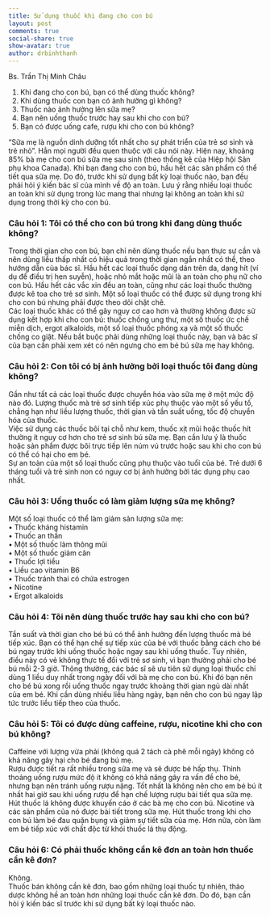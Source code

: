 ```yaml
---
title: Sử dụng thuốc khi đang cho con bú
layout: post
comments: true
social-share: true
show-avatar: true
author: drbinhthanh
---
```


Bs. Trần Thị Minh Châu

 1. Khi đang cho con bú, bạn có thể dùng thuốc không?
 2. Khi dùng thuốc con bạn có ảnh hưởng gì không?
 3. Thuốc nào ảnh hưởng lên sữa mẹ?
 4. Bạn nên uống thuốc trước hay sau khi cho con bú?
 5. Bạn có được uống cafe, rượu khi cho con bú không?

“Sữa mẹ là nguồn dinh dưỡng tốt nhất cho sự phát triển của trẻ sơ sinh và trẻ nhỏ”. Hẳn mọi người đều quen thuộc với câu nói này. Hiện nay, khoảng 85% bà mẹ cho con bú sữa mẹ sau sinh (theo thống kê của Hiệp hội Sản phụ khoa Canada). Khi bạn đang cho con bú, hầu hết các sản phẩm có thể tiết qua sữa mẹ. Do đó, trước khi sử dụng bất kỳ loại thuốc nào, bạn đều phải hỏi ý kiến bác sĩ của mình về độ an toàn. Lưu ý rằng nhiều loại thuốc an toàn khi sử dụng trong lúc mang thai nhưng lại không an toàn khi sử dụng trong thời kỳ cho con bú.

### Câu hỏi 1: Tôi có thể cho con bú trong khi đang dùng thuốc không?  
Trong thời gian cho con bú, bạn chỉ nên dùng thuốc nếu bạn thực sự cần và nên dùng liều thấp nhất có hiệu quả trong thời gian ngắn nhất có thể, theo hướng dẫn của bác sĩ. Hầu hết các loại thuốc dạng dán trên da, dạng hít (ví dụ để điều trị hen suyễn), hoặc nhỏ mắt hoặc mũi là an toàn cho phụ nữ cho con bú. Hầu hết các vắc xin đều an toàn, cũng như các loại thuốc thường được kê toa cho trẻ sơ sinh. Một số loại thuốc có thể được sử dụng trong khi cho con bú nhưng phải được theo dõi chặt chẽ.  
Các loại thuốc khác có thể gây nguy cơ cao hơn và thường không được sử dụng kết hợp khi cho con bú: thuốc chống ung thư, một số thuốc ức chế miễn dịch, ergot alkaloids, một số loại thuốc phóng xạ và một số thuốc chống co giật. Nếu bắt buộc phải dùng những loại thuốc này, bạn và bác sĩ của bạn cần phải xem xét có nên ngưng cho em bé bú sữa mẹ hay không.

### Câu hỏi 2: Con tôi có bị ảnh hưởng bởi loại thuốc tôi đang dùng không?  
Gần như tất cả các loại thuốc được chuyển hóa vào sữa mẹ ở một mức độ nào đó. Lượng thuốc mà trẻ sơ sinh tiếp xúc phụ thuộc vào một số yếu tố, chẳng hạn như liều lượng thuốc, thời gian và tần suất uống, tốc độ chuyển hóa của thuốc.  
Việc sử dụng các thuốc bôi tại chỗ như kem, thuốc xịt mũi hoặc thuốc hít thường ít nguy cơ hơn cho trẻ sơ sinh bú sữa mẹ. Bạn cần lưu ý là thuốc hoặc sản phẩm được bôi trực tiếp lên núm vú trước hoặc sau khi cho con bú có thể có hại cho em bé.  
Sự an toàn của một số loại thuốc cũng phụ thuộc vào tuổi của bé. Trẻ dưới 6 tháng tuổi và trẻ sinh non có nguy cơ bị ảnh hưởng bởi tác dụng phụ cao nhất.

### Câu hỏi 3: Uống thuốc có làm giảm lượng sữa mẹ không?  
Một số loại thuốc có thể làm giảm sản lượng sữa mẹ:  
• Thuốc kháng histamin  
• Thuốc an thần  
• Một số thuốc làm thông mũi  
• Một số thuốc giảm cân  
• Thuốc lợi tiểu  
• Liều cao vitamin B6  
• Thuốc tránh thai có chứa estrogen  
• Nicotine  
• Ergot alkaloids

### Câu hỏi 4: Tôi nên dùng thuốc trước hay sau khi cho con bú?  
Tần suất và thời gian cho bé bú có thể ảnh hưởng đến lượng thuốc mà bé tiếp xúc. Bạn có thể hạn chế sự tiếp xúc của bé với thuốc bằng cách cho bé bú ngay trước khi uống thuốc hoặc ngay sau khi uống thuốc. Tuy nhiên, điều này có vẻ không thực tế đối với trẻ sơ sinh, vì bạn thường phải cho bé bú mỗi 2-3 giờ. Thông thường, các bác sĩ sẽ ưu tiên sử dụng loại thuốc chỉ dùng 1 liều duy nhất trong ngày đối với bà mẹ cho con bú. Khi đó bạn nên cho bé bú xong rồi uống thuốc ngay trước khoảng thời gian ngủ dài nhất của em bé. Khi cần dùng nhiều liều hàng ngày, bạn nên cho con bú ngay lập tức trước liều tiếp theo của thuốc.

### Câu hỏi 5: Tôi có được dùng caffeine, rượu, nicotine khi cho con bú không?  
Caffeine với lượng vừa phải (không quá 2 tách cà phê mỗi ngày) không có khả năng gây hại cho bé đang bú mẹ.  
Rượu được tiết ra rất nhiều trong sữa mẹ và sẽ được bé hấp thụ. Thỉnh thoảng uống rượu mức độ ít không có khả năng gây ra vấn đề cho bé, nhưng bạn nên tránh uống rượu nặng. Tốt nhất là không nên cho em bé bú ít nhất hai giờ sau khi uống rượu để hạn chế lượng rượu bài tiết qua sữa mẹ.  
Hút thuốc lá không được khuyến cáo ở các bà mẹ cho con bú. Nicotine và các sản phẩm của nó được bài tiết trong sữa mẹ. Hút thuốc trong khi cho con bú làm bé đau quặn bụng và giảm sự tiết sữa của mẹ. Hơn nữa, còn làm em bé tiếp xúc với chất độc từ khói thuốc lá thụ động.

### Câu hỏi 6: Có phải thuốc không cần kê đơn an toàn hơn thuốc cần kê đơn?  
Không.  
Thuốc bán không cần kê đơn, bao gồm những loại thuốc tự nhiên, thảo dược không hề an toàn hơn những loại thuốc cần kê đơn. Do đó, bạn cần hỏi ý kiến bác sĩ trước khi sử dụng bất kỳ loại thuốc nào.